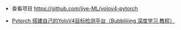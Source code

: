 * 查看项目 https://github.com/jiye-ML/yolov4-pytorch

* [Pytorch 搭建自己的YoloV4目标检测平台（Bubbliiiing 深度学习 教程）](https://www.bilibili.com/video/BV1Q54y1D7vj?p=3)